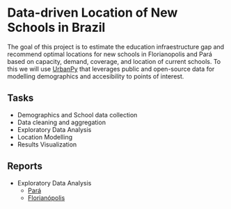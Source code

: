 # Data-driven Location of New Schools in Brazil

The goal of this project is to estimate the education infraestructure gap and recommend optimal locations for new schools in Florianopolis and Pará based on capacity, demand, coverage, and location of current schools. To this we will use [UrbanPy](https://doi.org/10.1007/978-3-031-06862-1_34) that leverages public and open-source data for modelling demographics and accesibility to points of interest.

## Tasks

- Demographics and School data collection
- Data cleaning and aggregation
- Exploratory Data Analysis
- Location Modelling
- Results Visualization

## Reports

- Exploratory Data Analysis
  - [Pará](https://el-bid.github.io/edu-brazil/para_data_extraction.html)
  - [Florianópolis](https://el-bid.github.io/edu-brazil/flor_data_extraction.html)

